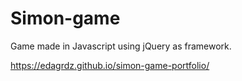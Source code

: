 # Simon-game

Game made in Javascript using jQuery as framework.

https://edagrdz.github.io/simon-game-portfolio/

